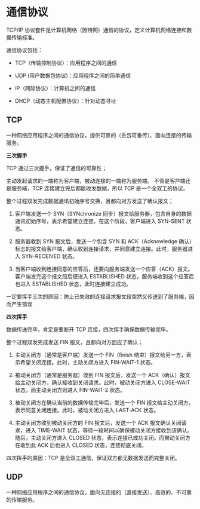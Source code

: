 # 通信协议

TCP/IP 协议套件是计算机网络（因特网）通信的协议，定义计算机网络连接和数据传输标准。

通信协议包括：

- TCP（传输控制协议）：应用程序之间的通信

- UDP (用户数据包协议)：应用程序之间的简单通信

- IP（网际协议）：计算机之间的通信

- DHCP（动态主机配置协议）：针对动态寻址

## TCP

一种网络应用程序之间的通信协议，提供可靠的（丢包可重传）、面向连接的传输服务。

**三次握手**

TCP 通过三次握手，保证了通信的可靠性；

主动发起请求的一端称为客户端，被动连接的一端称为服务端。
不管是客户端还是服务端，TCP 连接建立完后都能收发数据，所以 TCP 是一个全双工的协议。

整个过程双发完成数据通讯初始序号交换，且都向对方发送了确认报文；

1. 客户端发送一个 SYN（SYNchronize 同步）报文给服务器，包含自身的数据通讯初始序号，表示希望建立连接。在这个阶段，客户端进入 SYN-SENT 状态。

2. 服务器收到 SYN 报文后，发送一个包含 SYN 和 ACK（Acknowledge 确认）标志的报文给客户端，确认收到连接请求，并同意建立连接。此时，服务器进入 SYN-RECEIVED 状态。

3. 当客户端收到连接同意的应答后，还要向服务端发送一个应答（ACK）报文。客户端发完这个报文段后便进入 ESTABLISHED 状态，服务端收到这个应答后也进入 ESTABLISHED 状态，此时连接建立成功。

一定要挥手三次的原因：防止已失效的连接请求报文段突然又传送到了服务端，因而产生错误

**四次挥手**

数据传送完毕，肯定是要断开 TCP 连接，四次挥手确保数据传输完毕。

整个过程双发完成发送 FIN 报文，且都向对方回应了确认；

1. 主动关闭方（通常是客户端）发送一个 FIN（finish 结束）报文给另一方，表示希望关闭连接。此时，主动关闭方进入 FIN-WAIT-1 状态。

2. 被动关闭方（通常是服务器）收到 FIN 报文后，发送一个 ACK（确认）报文给主动关闭方，确认接收到关闭请求。此时，被动关闭方进入 CLOSE-WAIT 状态，而主动关闭方则进入 FIN-WAIT-2 状态。

3. 被动关闭方在确认当前的数据传输完毕后，发送一个 FIN 报文给主动关闭方，表示同意关闭连接。此时，被动关闭方进入 LAST-ACK 状态。

4. 主动关闭方收到被动关闭方的 FIN 报文后，发送一个 ACK 报文确认关闭请求，进入 TIME-WAIT 状态，等待一段时间以确保被动关闭方接收到该确认。随后，主动关闭方进入 CLOSED 状态，表示连接已成功关闭。而被动关闭方在收到此 ACK 后也进入 CLOSED 状态，连接彻底关闭。

四次挥手的原因：TCP 是全双工通信，保证双方都无数据发送而完整关闭。

## UDP

一种网络应用程序之间的通信协议，面向无连接的（直接发送）、高效的、不可靠的传输服务。

# 
